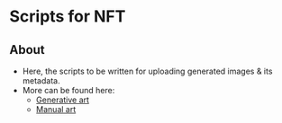# Scripts for NFT

## About

- Here, the scripts to be written for uploading generated images & its metadata.
- More can be found here:
  - [Generative art](https://github.com/abhi3700/My_Learning_NFT/tree/main/libs/pin-to-ipfs/pinata/generative_nft_art)
  - [Manual art](https://github.com/abhi3700/My_Learning_NFT/tree/main/libs/pin-to-ipfs/pinata/manual)
